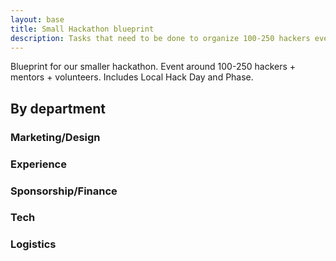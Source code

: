 ```yaml
---
layout: base
title: Small Hackathon blueprint
description: Tasks that need to be done to organize 100-250 hackers events. Includes Local Hack Day and Phase.
---
```


Blueprint for our smaller hackathon. Event around 100-250 hackers + mentors + volunteers. Includes Local Hack Day and Phase.

## By department 

### Marketing/Design

### Experience

### Sponsorship/Finance

### Tech

### Logistics